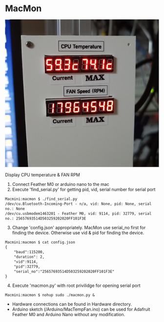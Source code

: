 # MacMon

![MacMon](/imgs/MacMon.jpg)

Display CPU temperature &amp; FAN RPM

1. Connect Feather M0 or arduino nano to the mac
2. Execute 'find_serial.py' for getting pid, vid, serial number for serial port
```
Macmini:macmon $ ./find_serial.py
/dev/cu.Bluetooth-Incoming-Port - n/a, vid: None, pid: None, serial no.: None
/dev/cu.usbmodem1463201 - Feather M0, vid: 9114, pid: 32779, serial no.: 25657693514D503259202020FF101F3E
```
3. Change 'config.json' appropriately. MacMon use serial_no first for finding the device. Otherwise use vid & pid for finding the device.
```
Macmini:macmon $ cat config.json
{
	"baud":115200,
	"duration": 2,
	"vid":9114,
	"pid":32779,
	"serial_no":"25657693514D503259202020FF101F3E"
}
```
4. Execute 'macmon.py' with root privilidge for opening serial port
```
Macmini:macmon $ nohup sudo ./macmon.py &
```

* Hardware connections can be found in Hardware directory.
* Arduino sketch (/Arduino/MacTempFan.ino) can be used for Adafruit Feather M0 and Arduino Nano without any modification.

